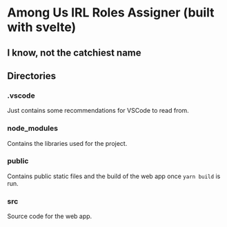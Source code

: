 # Among Us IRL Roles Assigner (built with svelte)
## I know, not the catchiest name

## Directories

### .vscode
Just contains some recommendations for VSCode to read from.

### node_modules
Contains the libraries used for the project.

### public
Contains public static files and the build of the web app once `yarn build` is run.

### src
Source code for the web app.